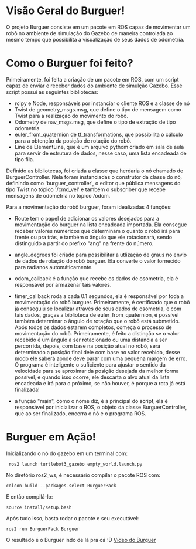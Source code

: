 # Visão Geral do Burguer!
O projeto Burguer consiste em um pacote em ROS capaz de movimentar um robô no ambiente de simulação do Gazebo de maneira controlada ao mesmo tempo que possibilita a visualização de seus dados de odometria.

# Como o Burguer foi feito?
Primeiramente, foi feita a criação de um pacote em ROS, com um script capaz de enviar e receber dados do ambiente de simulção Gazebo. Esse script possuí as seguintes bibliotecas:
- rclpy e Node, responsáveis por instanciar o cliente ROS e a classe de nó
- Twist de geometry_msgs.msg, que define o tipo de mensagem como Twist para a realização do movimento do robô.
- Odometry de nav_msgs.msg, que define o tipo de extração de tipo odometria
- euler_from_quaternion de tf_transformations, que possibilita o cálculo para a obtenção da posição de rotação do robô.
- Line de ElementLine, que é um arquivo pythom criado em sala de aula para servir de estrutura de dados, nesse caso, uma lista encadeada de tipo fila.

Definido as bibliotecas, foi criada a classe que herdaria o nó chamado de BurguerController. Nela foram instanciadas o construtor da classe do nó, definindo como 'burguer_controller', o editor que pública mensagens do tipo Twist no tópico '/cmd_vel' e também o subscriber que recebe mensagens de odometria no tópico /odom.

Para a movimentação do robô burguer, foram idealizadas 4 funções:

- Route tem o papel de adicionar os valores desejados para a movimentação do burguer na lista encadeada importada. Ela consegue receber valores númericos que determinam o quanto o robô irá para frente ou pra trás, e também o ângulo que ele rotacionará, sendo distinguido a partir do prefixo "ang" na frente do número.

- angle_degrees foi criado para possibilitar a utlização de graus no envio de dados de rotação do robô burguer. Ela converte o valor fornecido para radianos automáticamente.

- odom_callback é a função que recebe os dados de osometria, ela é responsável por armazenar tais valores.

- timer_callback roda a cada 0.1 segundos, ela é responsável por toda a movimentação do robô burguer. Primeiramente, é certificado que o robô já conseguiu se localizar através de seus dados de osometria, e com tais dados, graças a biblioteca de euler_from_quaternion, é possível também determinar o ângulo de rotação que o robô está submetido. Após todos os dados estarem completos, começa o processo de movimentação do robô. Primeiramente, é feito a distinção se o valor recebido é um ângulo a ser rotacionado ou uma distância a ser percorrida, depois, com base na posição atual no robô, será determinado a posição final dele com base no valor recebido, desse modo ele saberá aonde deve parar com uma pequena margem de erro. O programa é inteligente o suficiente para ajustar o sentido da velocidade para se aproximar da posição desejada da melhor forma possível, e quando isso ocorre, ele descarta o alvo atual da lista encadeada e irá para o próximo, se não houver, é porque a rota já está finalizada!

- a função "main", como o nome diz, é a princípal do script, ela é responsável por inicializar o ROS, o objeto da classe BurguerController, que ao ser finalizado, encerra o nó e o programa ROS.

# Burguer em Ação!
Inicializando o nó do gazebo em um terminal com:
```
 ros2 launch turtlebot3_gazebo empty_world.launch.py
```

No diretório ros2_ws, é necessário compilar o pacote ROS com:
```
colcon build --packages-select BurguerPack
```

E então compilá-lo:
```
source install/setup.bash
```

Após tudo isso, basta rodar o pacote e seu executável:
```
ros2 run BurguerPack Burguer
```
O resultado é o Burguer indo de lá pra cá :D
[Vídeo do Burguer](https://drive.google.com/file/d/1VPINDHlSIXMBFsLTGfJrXGOgv9BmI5S_/view?usp=sharing)